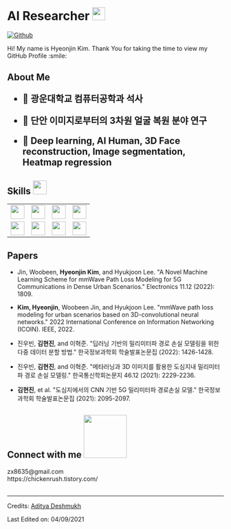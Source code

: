 <h1> AI Researcher <img src = "https://raw.githubusercontent.com/MartinHeinz/MartinHeinz/master/wave.gif" width = 30px> </h1>
<p align='center'>
</p>


[![Github](https://img.shields.io/github/followers/ChickenRushKR?label=Follow&style=social)](https://github.com/ChickenRushKR)

<div size='20px'> Hi! My name is Hyeonjin Kim. Thank You for taking the time to view my GitHub Profile :smile: 
</div>

<h2> About Me

- 🔭 광운대학교 컴퓨터공학과 석사
  
- 🌱 단안 이미지로부터의 3차원 얼굴 복원 분야 연구
  
- 💬 Deep learning, AI Human, 3D Face reconstruction, Image segmentation, Heatmap regression
 

<h2> Skills <img src = "https://media2.giphy.com/media/QssGEmpkyEOhBCb7e1/giphy.gif?cid=ecf05e47a0n3gi1bfqntqmob8g9aid1oyj2wr3ds3mg700bl&rid=giphy.gif" width = 32px> </h2>
<table>
  <tr>
    <td><img width ='32px' src ='https://raw.githubusercontent.com/rahulbanerjee26/githubAboutMeGenerator/main/icons/python.svg'></td>
    <td><img width ='32px' src ='https://raw.githubusercontent.com/rahulbanerjee26/githubAboutMeGenerator/main/icons/pytorch.svg'></td>
    <td><img width ='32px' src ='https://raw.githubusercontent.com/rahulbanerjee26/githubAboutMeGenerator/main/icons/tensorflow.svg'></td>
    <td><img width ='32px' src ='https://raw.githubusercontent.com/rahulbanerjee26/githubAboutMeGenerator/main/icons/opencv.svg'></td>
  </tr>
  <tr>
    <td><img width ='32px' src ='https://raw.githubusercontent.com/rahulbanerjee26/githubAboutMeGenerator/main/icons/c.svg'></td>
    <td><img width ='32px' src ='https://raw.githubusercontent.com/rahulbanerjee26/githubAboutMeGenerator/main/icons/cpp.svg'></td>
    <td><img width ='32px' src ='https://raw.githubusercontent.com/rahulbanerjee26/githubAboutMeGenerator/main/icons/mysql.svg'></td>
    <td><img width ='32px' src ='https://raw.githubusercontent.com/rahulbanerjee26/githubAboutMeGenerator/main/icons/flutter.svg'></td>
  </tr>
</table>
<h2> Papers </h2>

  - Jin, Woobeen, **Hyeonjin Kim**, and Hyukjoon Lee. "A Novel Machine Learning Scheme for mmWave Path Loss Modeling for 5G Communications in Dense Urban Scenarios." Electronics 11.12 (2022): 1809.
  
  - **Kim, Hyeonjin**, Woobeen Jin, and Hyukjoon Lee. "mmWave path loss modeling for urban scenarios based on 3D-convolutional neural networks." 2022 International Conference on Information Networking (ICOIN). IEEE, 2022.
    
  - 진우빈, **김현진**, and 이혁준. "딥러닝 기반의 밀리미터파 경로 손실 모델링을 위한 다중 데이터 분할 방법." 한국정보과학회 학술발표논문집 (2022): 1426-1428.
    
  - 진우빈, **김현진**, and 이혁준. "메타러닝과 3D 이미지를 활용한 도심지내 밀리미터파 경로 손실 모델링." 한국통신학회논문지 46.12 (2021): 2229-2236.
    
  - **김현진**, et al. "도심지에서의 CNN 기반 5G 밀리미터파 경로손실 모델." 한국정보과학회 학술발표논문집 (2021): 2095-2097.
  

  
<h2> Connect with me <img src='https://raw.githubusercontent.com/ShahriarShafin/ShahriarShafin/main/Assets/handshake.gif' width="100px"> </h2>
zx8635@gmail.com<br>
https://chickenrush.tistory.com/
<br>
<br>
  
-----
Credits: [Aditya Deshmukh](https://github.com/Aditya664)

Last Edited on: 04/09/2021
